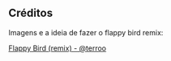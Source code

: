 ## Créditos

Imagens e a ideia de fazer o flappy bird remix:

[Flappy Bird (remix) - @terroo](https://github.com/terroo/flappybird)
